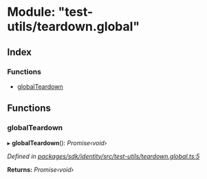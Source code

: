# Module: "test-utils/teardown.global"

## Index

### Functions

* [globalTeardown](_test_utils_teardown_global_.md#globalteardown)

## Functions

###  globalTeardown

▸ **globalTeardown**(): *Promise‹void›*

*Defined in [packages/sdk/identity/src/test-utils/teardown.global.ts:5](https://github.com/celo-org/celo-monorepo/blob/master/packages/sdk/identity/src/test-utils/teardown.global.ts#L5)*

**Returns:** *Promise‹void›*
